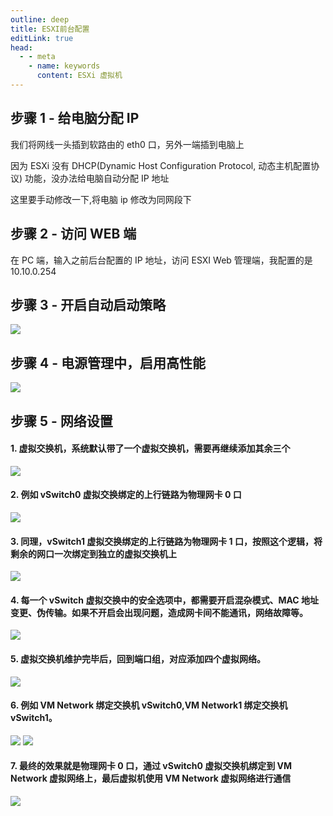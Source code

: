 ```yaml
---
outline: deep
title: ESXI前台配置
editLink: true
head:
  - - meta
    - name: keywords
      content: ESXi 虚拟机
---
```


## 步骤 1 - 给电脑分配 IP

我们将网线一头插到软路由的 eth0 口，另外一端插到电脑上

因为 ESXi 没有 DHCP(Dynamic Host Configuration Protocol, 动态主机配置协议) 功能，没办法给电脑自动分配 IP 地址

这里要手动修改一下,将电脑 ip 修改为同网段下

## 步骤 2 - 访问 WEB 端

在 PC 端，输入之前后台配置的 IP 地址，访问 ESXI Web 管理端，我配置的是 10.10.0.254

## 步骤 3 - 开启自动启动策略

![](https://cdn.jsdelivr.net/gh/vanhiupun/pic@1.0/img/v2-e508b300fc8fa1eff4e7de8b4904500a_1440w.webp)

## 步骤 4 - 电源管理中，启用高性能

![](https://cdn.jsdelivr.net/gh/vanhiupun/pic@1.0/img/v2-84959304493c26da1a90ca881f456064_1440w.webp)

## 步骤 5 - 网络设置

#### 1. 虚拟交换机，系统默认带了一个虚拟交换机，需要再继续添加其余三个

![](https://cdn.jsdelivr.net/gh/vanhiupun/pic@1.0/img/v2-29987dd12070b29205393e18f227d234_1440w.webp)

#### 2. 例如 vSwitch0 虚拟交换绑定的上行链路为物理网卡 0 口

![](https://cdn.jsdelivr.net/gh/vanhiupun/pic@1.0/img/v2-8f38d0f1f3edaa89d4343e3f9dde17c2_1440w.webp)

#### 3. 同理，vSwitch1 虚拟交换绑定的上行链路为物理网卡 1 口，按照这个逻辑，将剩余的网口一次绑定到独立的虚拟交换机上

![](https://cdn.jsdelivr.net/gh/vanhiupun/pic@1.0/img/v2-e3ebe6f441baa56cda13c3f07c2cdb45_1440w.webp)

#### 4. 每一个 vSwitch 虚拟交换中的安全选项中，都需要开启混杂模式、MAC 地址变更、伪传输。如果不开启会出现问题，造成网卡间不能通讯，网络故障等。

![](https://cdn.jsdelivr.net/gh/vanhiupun/pic@1.0/img/20230927203137.png)

#### 5. 虚拟交换机维护完毕后，回到端口组，对应添加四个虚拟网络。

![](https://cdn.jsdelivr.net/gh/vanhiupun/pic@1.0/img/20230927203201.png)

#### 6. 例如 VM Network 绑定交换机 vSwitch0,VM Network1 绑定交换机 vSwitch1。

![](https://cdn.jsdelivr.net/gh/vanhiupun/pic@1.0/img/20230927203241.png)
![](https://cdn.jsdelivr.net/gh/vanhiupun/pic@1.0/img/20230927203306.png)

#### 7. 最终的效果就是物理网卡 0 口，通过 vSwitch0 虚拟交换机绑定到 VM Network 虚拟网络上，最后虚拟机使用 VM Network 虚拟网络进行通信

![](https://cdn.jsdelivr.net/gh/vanhiupun/pic@1.0/img/20230927203344.png)
